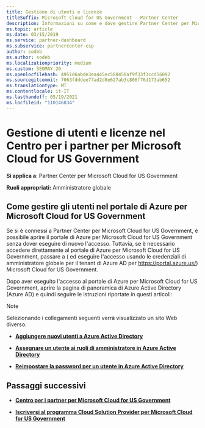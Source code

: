 ```yaml
---
title: Gestione di utenti e licenze
titleSuffix: Microsoft Cloud for US Government - Partner Center
description: Informazioni su come e dove gestire Partner Center per Microsoft Cloud for US Government partner, clienti e licenze, nonché per la reimpostazione della password.
ms.topic: article
ms.date: 03/15/2019
ms.service: partner-dashboard
ms.subservice: partnercenter-csp
author: sodeb
ms.author: sodeb
ms.localizationpriority: medium
ms.custom: SEOMAY.20
ms.openlocfilehash: 4951d6abde3ea445ec588458af9f33f3ccd56092
ms.sourcegitcommit: 7063fdddee77ad2d8e627ab3c806f76d173ab652
ms.translationtype: MT
ms.contentlocale: it-IT
ms.lasthandoff: 05/19/2021
ms.locfileid: "110146834"
---
```

# <a name="user-and-license-management-in-partner-center-for-microsoft-cloud-for-us-government"></a>Gestione di utenti e licenze nel Centro per i partner per Microsoft Cloud for US Government

**Si applica a**: Partner Center per Microsoft Cloud for US Government

**Ruoli appropriati:** Amministratore globale

## <a name="how-to-manage-users-in-the-azure-portal-for-microsoft-cloud-for-us-government"></a>Come gestire gli utenti nel portale di Azure per Microsoft Cloud for US Government

Se si è connessi a Partner Center per Microsoft Cloud for US Government, è possibile aprire il portale di Azure per Microsoft Cloud for US Government senza dover eseguire di nuovo l'accesso. Tuttavia, se è necessario accedere direttamente al portale di Azure per Microsoft Cloud for US Government, passare a ( ed eseguire l'accesso usando le credenziali di amministratore globale per il tenant di Azure AD per https://portal.azure.us/) Microsoft Cloud for US Government.

Dopo aver eseguito l'accesso al portale di Azure per Microsoft Cloud for US Government, aprire la pagina di panoramica di Azure Active Directory (Azure AD) e quindi seguire le istruzioni riportate in questi articoli:

> [!NOTE]  
> Selezionando i collegamenti seguenti verrà visualizzato un sito Web diverso. 

-  [**Aggiungere nuovi utenti a Azure Active Directory**](/azure/active-directory/active-directory-users-create-azure-portal)

-  [**Assegnare un utente ai ruoli di amministratore in Azure Active Directory**](/azure/active-directory/active-directory-users-assign-role-azure-portal)

-  [**Reimpostare la password per un utente in Azure Active Directory**](/azure/active-directory/active-directory-users-reset-password-azure-portal)

## <a name="next-steps"></a>Passaggi successivi

-  [**Centro per i partner per Microsoft Cloud for US Government**](partner-center-for-microsoft-us-govt-cloud.md)

-  [**Iscriversi al programma Cloud Solution Provider per Microsoft Cloud for US Government**](enroll-in-csp-for-microsoft-us-govt-cloud.md)